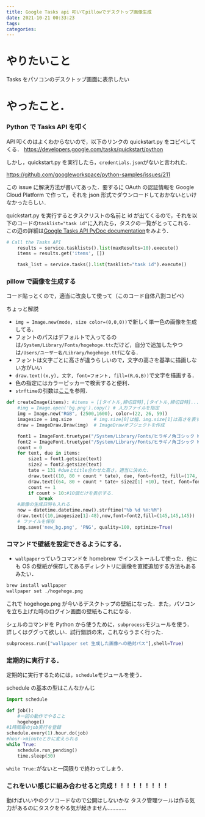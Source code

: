 ```yaml
---
title: Google Tasks api 叩いてpillowでデスクトップ画像生成
date: 2021-10-21 00:33:23
tags:
categories:
---
```


# やりたいこと

Tasks をパソコンのデスクトップ画面に表示したい

<!-- more -->

# やったこと．

### Python で Tasks API を叩く

API 叩くのはよくわからないので，以下のリンクの quickstart.py をコピペしてくる．
https://developers.google.com/tasks/quickstart/python

しかし，quickstart.py を実行したら，`credentials.json`がないと言われた.

https://github.com/googleworkspace/python-samples/issues/211

この issue に解決方法が書いてあった．要するに OAuth の認証情報を Google Cloud Platform で作って，それを json 形式でダウンロードしておかないといけなかったらしい．

quickstart.py を実行するとタスクリストの名前と id が出てくるので，それを以下のコードの`tasklist="task id"`に入れたら，タスクの一覧がとってこれる．
この辺の詳細は[Google Tasks API PyDoc documentation](https://developers.google.com/resources/api-libraries/documentation/tasks/v1/python/latest/index.html)をみよう．

```python
# Call the Tasks API
    results = service.tasklists().list(maxResults=10).execute()
    items = results.get('items', [])

    task_list = service.tasks().list(tasklist="task id").execute()
```

### pillow で画像を生成する

コード貼っとくので，適当に改良して使って（このコード自体八割コピペ）

ちょっと解説

- `img = Image.new(mode, size color=(0,0,0))`で新しく単一色の画像を生成してる．
- フォントのパスはデフォルトで入ってるのは`/System/Library/Fonts/hogehoge.ttc`だけど，自分で追加したやつは`/Users/ユーザー名/Library/hogehoge.ttf`になる．
- フォントは文字ごとに高さが違うらしいので，文字の高さを基準に描画しない方がいい
- `draw.text((x,y), 文字, font=フォント, fill=(R,G,B))`で文字を描画する．
- 色の指定にはカラーピッカーで検索すると便利．
- `strftime`の引数は[ここ](https://note.nkmk.me/python-datetime-usage/#_1)を参照．

```Python
def createImage(items): #items = [[タイトル,締切日時],[タイトル,締切日時]...]
    #img = Image.open('bg.png').copy() # 入力ファイルを指定
    img = Image.new("RGB", (2500,1600), color=(22, 26, 59))
    imagesize = img.size        # img.size[0]は幅、img.size[1]は高さを表す
    draw = ImageDraw.Draw(img)  # ImageDrawオブジェクトを作成

    font1 = ImageFont.truetype("/System/Library/Fonts/ヒラギノ角ゴシック W3.ttc", 64)  # フォントを指定、64はサイズでピクセル単位
    font2 = ImageFont.truetype("/System/Library/Fonts/ヒラギノ角ゴシック W3.ttc", 48)  # フォントを指定、64はサイズでピクセル単位
    count = 0
    for text, due in items:
        size1 = font1.getsize(text)
        size2 = font2.getsize(text)
        tate = 131 #dueとtitle合わせた高さ，適当に決めた．
        draw.text((10, 80 + count * tate), due, font=font2, fill=(174, 196, 230))
        draw.text((64, 80 + count * tate+ size2[1] +10), text, font=font1, fill='#FFF')
        count += 1
        if count > 10:#10個だけを表示する．
            break
    #画像の生成日時も入れる．
    now = datetime.datetime.now().strftime("%b %d %H:%M")
    draw.text((10,imagesize[1]-48),now,font=font2,fill=(145,145,145))
    # ファイルを保存
    img.save('new_bg.png', 'PNG', quality=100, optimize=True)
```

### コマンドで壁紙を設定できるようにする．

- `wallpaper`っていうコマンドを homebrew でインストールして使った．他にも OS の壁紙が保存してあるディレクトリに画像を直接追加する方法もあるみたい．

```bash
brew install wallpaper
wallpaper set ./hogehoge.png
```

これで hogehoge.png が今いるデスクトップの壁紙になった．また，パソコンを立ち上げた時のログイン画面の壁紙もこれになる．

シェルのコマンドを Python から使うために，`subprocess`モジュールを使う．
詳しくはググって欲しい．試行錯誤の末，これならうまく行った．

```python
subprocess.run(["wallpaper set 生成した画像への絶対パス"],shell=True)
```

### 定期的に実行する．

定期的に実行するためには，`schedule`モジュールを使う．

schedule の基本の型はこんなかんじ

```python
import schedule

def job():
    #一回の動作でやること
    hogehoge()
#1時間毎のjob実行を登録
schedule.every(1).hour.do(job)
#hour->minuteとかに変えられる
while True:
    schedule.run_pending()
    time.sleep(30)
```

`while True:`がないと一回限りで終わってしまう．

### これをいい感じに組み合わせると完成！！！！！！！！！

動けばいいやのクソコードなので公開はしないかな
タスク管理ツールは作る気力があるのにタスクをやる気が起きません…………
